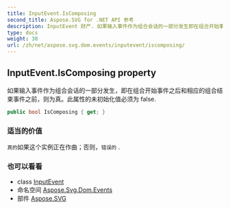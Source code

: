 ```yaml
---
title: InputEvent.IsComposing
second_title: Aspose.SVG for .NET API 参考
description: InputEvent 财产. 如果输入事件作为组合会话的一部分发生即在组合开始事件之后和相应的组合结束事件之前则为真此属性的未初始化值必须为 false.
type: docs
weight: 30
url: /zh/net/aspose.svg.dom.events/inputevent/iscomposing/
---
```

## InputEvent.IsComposing property

如果输入事件作为组合会话的一部分发生，即在组合开始事件之后和相应的组合结束事件之前，则为真。此属性的未初始化值必须为 false.

```csharp
public bool IsComposing { get; }
```

### 适当的价值

`真的`如果这个实例正在作曲；否则，`错误的` .

### 也可以看看

* class [InputEvent](../)
* 命名空间 [Aspose.Svg.Dom.Events](../../inputevent/)
* 部件 [Aspose.SVG](../../../)



